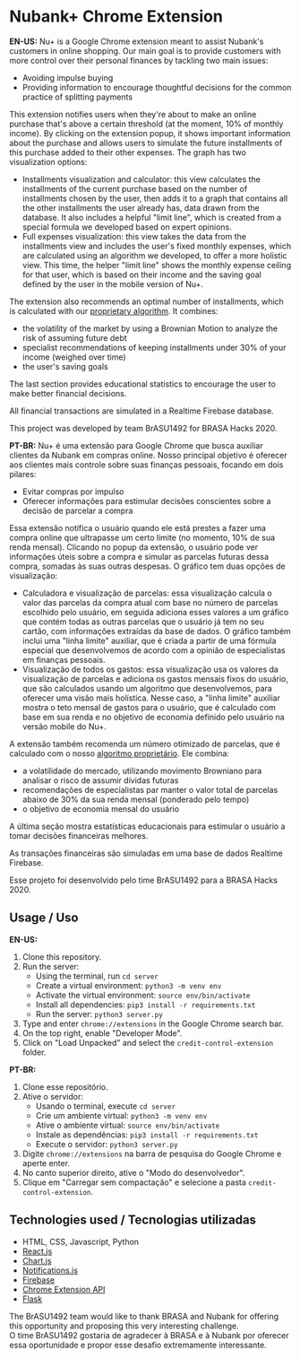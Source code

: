 # Nubank+ Chrome Extension
**EN-US:** Nu+ is a Google Chrome extension meant to assist Nubank's customers 
in online shopping. Our main goal is to provide customers with more control over their
personal finances by tackling two main issues:
- Avoiding impulse buying
- Providing information to encourage thoughtful decisions for the common practice of 
splitting payments

This extension notifies users when they're about to make an online purchase that's above a
certain threshold (at the moment, 10% of monthly income). By clicking on the extension popup, 
it shows important information about the purchase and allows users to simulate the future installments 
of this purchase added to their other expenses. The graph has two visualization options:
- Installments visualization and calculator: this view calculates the installments of the current purchase based on 
the number of installments chosen by the user, then adds it to a graph that contains all the other installments the user
already has, data drawn from the database. It also includes a helpful "limit line", which is created from a special formula
we developed based on expert opinions.
- Full expenses visualization: this view takes the data from the installments view and includes the user's fixed monthly expenses,
which are calculated using an algorithm we developed, to offer a more holistic view. 
This time, the helper "limit line" shows the monthly expense ceiling for
that user, which is based on their income and the saving goal defined by the user in the mobile version of Nu+.

The extension also recommends an optimal number of installments, which is calculated with our 
[proprietary algorithm](https://github.com/viniciuslepca/BrASU1492/blob/master/Installment-Suggestion-Algorithm.pdf). 
It combines:
- the volatility of the market by using a Brownian Motion to analyze the risk of assuming future debt
- specialist recommendations of keeping installments under 30% of your income (weighed over time)
- the user's saving goals

The last section provides educational statistics to encourage the user to make better financial decisions.

All financial transactions are simulated in a Realtime Firebase database.

This project was developed by team BrASU1492 for BRASA Hacks 2020.

**PT-BR:** Nu+ é uma extensão para Google Chrome que busca auxiliar clientes da Nubank 
em compras online. Nosso principal objetivo é oferecer aos clientes mais controle sobre suas 
finanças pessoais, focando em dois pilares:
- Evitar compras por impulso
- Oferecer informações para estimular decisões conscientes sobre a decisão de parcelar a compra

Essa extensão notifica o usuário quando ele está prestes a fazer uma compra online que ultrapasse um
certo limite (no momento, 10% de sua renda mensal). Clicando no popup da extensão, o usuário pode ver informações
úteis sobre a compra e simular as parcelas futuras dessa compra, somadas às suas outras despesas. O gráfico tem duas 
opções de visualização:
- Calculadora e visualização de parcelas: essa visualização calcula o valor das parcelas da compra atual com base no 
número de parcelas escolhido pelo usuário, em seguida adiciona esses valores a um gráfico que contém todas as outras parcelas
que o usuário já tem no seu cartão, com informações extraídas da base de dados. O gráfico também inclui uma "linha limite" 
auxiliar, que é criada a partir de uma fórmula especial que desenvolvemos de acordo com a opinião de especialistas em finanças pessoais.
- Visualização de todos os gastos: essa visualização usa os valores da visualização de parcelas e adiciona os gastos mensais fixos
do usuário, que são calculados usando um algoritmo que desenvolvemos, para oferecer uma visão mais holística. Nesse caso, a "linha limite"
auxiliar mostra o teto mensal de gastos para o usuário, que é calculado com base em sua renda e no objetivo de economia definido 
pelo usuário na versão mobile do Nu+.
 
A extensão também recomenda um número otimizado de parcelas, que é calculado com o nosso 
[algoritmo proprietário](https://github.com/viniciuslepca/BrASU1492/blob/master/Installment-Suggestion-Algorithm.pdf).
Ele combina:
- a volatilidade do mercado, utilizando movimento Browniano para analisar o risco de assumir dívidas futuras
- recomendações de especialistas par manter o valor total de parcelas abaixo de 30% da sua renda mensal (ponderado pelo tempo)
- o objetivo de economia mensal do usuário
 
A última seção mostra estatísticas educacionais para estimular o usuário a tomar decisões financeiras melhores.

As transações financeiras são simuladas em uma base de dados Realtime Firebase.

Esse projeto foi desenvolvido pelo time BrASU1492 para a BRASA Hacks 2020.

## Usage / Uso
**EN-US:**
1. Clone this repository.
2. Run the server:
    - Using the terminal, run `cd server`
    - Create a virtual environment: `python3 -m venv env`
    - Activate the virtual environment: `source env/bin/activate`
    - Install all dependencies: `pip3 install -r requirements.txt`
    - Run the server: `python3 server.py`
3. Type and enter `chrome://extensions` in the Google Chrome search bar.
4. On the top right, enable "Developer Mode".
5. Click on "Load Unpacked" and select the `credit-control-extension` folder.

**PT-BR:**
1. Clone esse repositório.
2. Ative o servidor:
    - Usando o terminal, execute `cd server`
    - Crie um ambiente virtual: `python3 -m venv env`
    - Ative o ambiente virtual: `source env/bin/activate`
    - Instale as dependências: `pip3 install -r requirements.txt`
    - Execute o servidor: `python3 server.py`
3. Digite `chrome://extensions` na barra de pesquisa do Google Chrome e aperte enter.
4. No canto superior direito, ative o "Modo do desenvolvedor".
5. Clique em "Carregar sem compactação" e selecione a pasta `credit-control-extension`.

## Technologies used / Tecnologias utilizadas
- HTML, CSS, Javascript, Python
- [React.js](https://reactjs.org/)
- [Chart.js](https://www.chartjs.org/)
- [Notifications.js](https://www.cssscript.com/minimal-notification-popup-pure-javascript/)
- [Firebase](https://firebase.google.com/)
- [Chrome Extension API](https://developer.chrome.com/extensions)
- [Flask](https://flask.palletsprojects.com/)

The BrASU1492 team would like to thank BRASA and Nubank for offering this opportunity and proposing this very interesting
challenge.  
O time BrASU1492 gostaria de agradecer à BRASA e à Nubank por oferecer essa oportunidade e propor esse desafio extremamente
interessante.